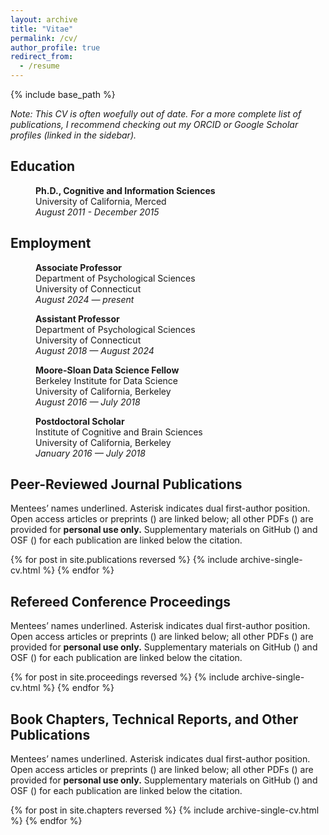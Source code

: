 ```yaml
---
layout: archive
title: "Vitae"
permalink: /cv/
author_profile: true
redirect_from:
  - /resume
---
```


{% include base_path %}

*Note: This CV is often woefully out of date. For a more complete list of publications, 
I recommend checking out my ORCID or Google Scholar profiles (linked in the sidebar).*

## Education

<p style="margin-left: 40px"><b>Ph.D., Cognitive and Information Sciences</b>
<br>University of California, Merced
<br><i>August 2011 - December 2015</i></p>

## Employment

<p style="margin-left: 40px"><b>Associate Professor</b>
<br>Department of Psychological Sciences
<br>University of Connecticut
<br><i>August 2024 — present</i></p>

<p style="margin-left: 40px"><b>Assistant Professor</b>
<br>Department of Psychological Sciences
<br>University of Connecticut
<br><i>August 2018 — August 2024</i></p>

<p style="margin-left: 40px"><b>Moore-Sloan Data Science Fellow</b>
<br>Berkeley Institute for Data Science
<br>University of California, Berkeley
<br><i>August 2016 — July 2018</i></p>

<p style="margin-left: 40px"><b>Postdoctoral Scholar</b>
<br>Institute of Cognitive and Brain Sciences
<br>University of California, Berkeley
<br><i>January 2016 — July 2018</i></p>

## Peer-Reviewed Journal Publications

Mentees’ names underlined. Asterisk indicates dual first-author position.
Open access articles or preprints <nobr>(<i class="ai ai-fw ai-open-access-square"></i>)</nobr>
are linked below; all other PDFs <nobr>(<i class="fas fa-file-pdf" aria-hidden="true"></i>)</nobr>
are provided for **personal use only.** Supplementary materials on
GitHub <nobr>(<i class="fab fa-fw fa-github" aria-hidden="true"></i>)</nobr> and
OSF <nobr>(<i class="ai ai-fw ai-osf"></i>)</nobr> for each publication are linked below the
citation.

{% for post in site.publications reversed %}
  {% include archive-single-cv.html %}
{% endfor %}

## Refereed Conference Proceedings

Mentees’ names underlined. Asterisk indicates dual first-author position.
Open access articles or preprints <nobr>(<i class="ai ai-fw ai-open-access-square"></i>)</nobr>
are linked below; all other PDFs <nobr>(<i class="fab fa-file-pdf-o" aria-hidden="true"></i>)</nobr>
are provided for **personal use only.** Supplementary materials on
GitHub <nobr>(<i class="fab fa-fw fa-github" aria-hidden="true"></i>)</nobr> and
OSF <nobr>(<i class="ai ai-fw ai-osf"></i>)</nobr> for each publication are linked below the
citation.

{% for post in site.proceedings reversed %}
  {% include archive-single-cv.html %}
{% endfor %}

## Book Chapters, Technical Reports, and Other Publications

Mentees’ names underlined. Asterisk indicates dual first-author position.
Open access articles or preprints <nobr>(<i class="ai ai-fw ai-open-access-square"></i>)</nobr>
are linked below; all other PDFs <nobr>(<i class="fas fa-file-pdf" aria-hidden="true"></i>)</nobr>
are provided for **personal use only.** Supplementary materials on
GitHub <nobr>(<i class="fab fa-fw fa-github" aria-hidden="true"></i>)</nobr> and
OSF <nobr>(<i class="ai ai-fw ai-osf"></i>)</nobr> for each publication are linked below the
citation.

{% for post in site.chapters reversed %}
  {% include archive-single-cv.html %}
{% endfor %}
